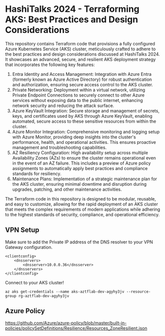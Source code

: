 # HashiTalks 2024 - Terraforming AKS: Best Practices and Design Considerations
This repository contains Terraform code that provisions a fully configured Azure Kubernetes Service (AKS) cluster, meticulously crafted to adhere to the best practices and design considerations discussed at HashiTalks 2024. It showcases an advanced, secure, and resilient AKS deployment strategy that incorporates the following key features:

1. Entra Identity and Access Management: Integration with Azure Entra (formerly known as Azure Active Directory) for robust authentication and authorization, ensuring secure access control to the AKS cluster.
2. Private Networking: Deployment within a virtual network, utilizing Private Endpoint Connections to securely connect to other Azure services without exposing data to the public internet, enhancing network security and reducing the attack surface.
3. Azure KeyVault Integration: Secure storage and management of secrets, keys, and certificates used by AKS through Azure KeyVault, enabling automated, secure access to these sensitive resources from within the cluster.
4. Azure Monitor Integration: Comprehensive monitoring and logging setup with Azure Monitor, providing deep insights into the cluster's performance, health, and operational activities. This ensures proactive management and troubleshooting capabilities.
5. AZ Resiliency Configuration: High availability setup across multiple Availability Zones (AZs) to ensure the cluster remains operational even in the event of an AZ failure. This includes a preview of Azure policy assignments to automatically apply best practices and compliance standards for resiliency.
6. Maintenance Plans: Implementation of a strategic maintenance plan for the AKS cluster, ensuring minimal downtime and disruption during upgrades, patching, and other maintenance activities.

The Terraform code in this repository is designed to be modular, reusable, and easy to customize, allowing for the rapid deployment of an AKS cluster that meets the complex requirements of modern applications while adhering to the highest standards of security, compliance, and operational efficiency.

## VPN Setup

Make sure to add the Private IP address of the DNS resolver to your VPN Gateway configuration.

```
<clientconfig>
    <dnsservers>
        <dnsserver>10.0.0.36</dnsserver>
    </dnsservers>
</clientconfig>
  ```

Connect to your AKS cluster!

```
az aks get-credentials --name aks-aztflab-dev-agyhy3jv --resource-group rg-aztflab-dev-agyhy3jv
```

## Azure Policy

https://github.com/Azure/azure-policy/blob/master/built-in-policies/policySetDefinitions/Resilience/Resources_ZoneResilient.json